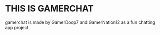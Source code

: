 # THIS IS GAMERCHAT
gamerchat is made by GamerDoop7 and GamerNation12 as a fun chatting app project
